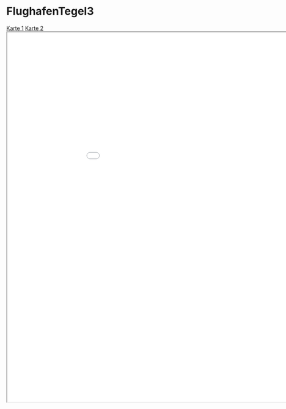 # FlughafenTegel3
<head>
<meta charset="utf-8">
<style>
.iframe-container { 
    position: relative; 
    padding-bottom: 30%; /* 16x9 */ 
    height: 100%; 
    overflow: hidden; 
    max-width: 100%; 
    height: auto; 
} 
.iframe-container iframe { 
    position: absolute; 
    top: 0; 
    left: 0; 
    width: 100%; 
    height: 100%; 
} 
</style>
</head>
<body>
<nav>
<a href="kepler.gl.html" target="iframe">Karte 1</a>
<a href="hello.html" target="iframe">Karte 2</a>
</nav>
<iframe name="iframe" src="kepler.gl.html" width="1015px" height="968px">
</iframe>
</body>